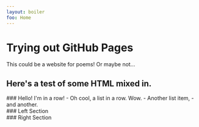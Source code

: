```yaml
---
layout: boiler
foo: Home
---
```

# Trying out GitHub Pages
This could be a website for poems! Or maybe not...

## Here's a test of some HTML mixed in.
<div class='row' markdown="1">
### Hello! I'm in a row!
- Oh cool, a list in a row. Wow.
- Another list item,
- and another.
</div>
<div class='row'>
    <div class='col' markdown="1">
### Left Section
    </div>
    <div class='col' markdown="1">
### Right Section
    </div>
</div>